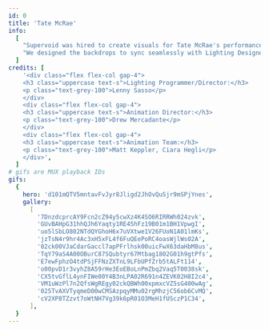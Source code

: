 ```yaml
---
id: 0
title: 'Tate McRae'
info:
  [
    "Supervoid was hired to create visuals for Tate McRae's performance at Made In America Festival 2022. Our aim was to craft moody and atmospheric content, punctuated with bursts of passion and energy. We blended modern motion graphics with grungy textures and 70s-era psychedelic visual art styles like liquid light shows and analog video synthesis. The result was a dynamic and immersive experience that perfectly complemented Tate's powerful performance.",
    "We designed the backdrops to sync seamlessly with Lighting Designer Lenny Sasso's lighting cues, and used Notch to create custom camera effects that matched the color scheme and intensity of the visuals. This coordination ensured that every moment on stage was visually cohesive and impactful.",
  ]
credits: [
    '<div class="flex flex-col gap-4">
    <h3 class="uppercase text-s">Lighting Programmer/Director:</h3>
    <p class="text-grey-100">Lenny Sasso</p>
    </div>
    <div class="flex flex-col gap-4">
    <h3 class="uppercase text-s">Animation Director:</h3>
    <p class="text-grey-100">Drew Mercadante</p>
    </div>
    <div class="flex flex-col gap-4">
    <h3 class="uppercase text-s">Animation Team:</h3>
    <p class="text-grey-100">Matt Keppler, Ciara Hegli</p>
    </div>',
  ]
# gifs are MUX playback IDs
gifs:
  {
    hero: 'd101mQTV5mntavFvJyr8Jligd2JhOvQuSjr9mSPjYnes',
    gallery:
      [
        '7DnzdcprcAY9Fcn2cZ94y5cwXz4K4SO6RIRRWh024zvk',
        'GUvBAHpG31hhQJh6Yaqty1RE45hFz19B01m1BH1VpwgI',
        'uo5lSbLO802NTdQYGhoH6x7uVXtwe1V26FUoN1A01lmKs',
        'jzTsN4r9hr4Ac3xH5xFL4f6FuQEePoRC4oasWjlWs02A',
        '02ck00VJaCdarGaccl7apPFrlhsk00uicFwX63daHbM8us',
        'TqY79aS4A00OBurC87SQubtyr67Mtbag1802G01h9gtPfs',
        'E7ewFphzO4tdPSjFFNzZXTnL9LFbUPfZrb5tALFt114',
        'o00pvD1r3vyhZ8A59rHe3EoEBoLnPmZbq2Vaq5T0038sk',
        'CX5tvGflL4ynFIWe00Y4B3nLPA02R691n4ZEVK02H8I2c4',
        'VM1uWzPl7n2QfsWgREgy02ckQBWh00xpmxcVZ5sG400wAg',
        '025TvAXVTyqmeD00wCMSAzpqyMMu02rgMhzjC56ob6CvMQ',
        'cV2XP8TZzvt7oWtNH7Vg39k6pR01O3MeH1fUSczP1C34',
      ],
  }
---
```

